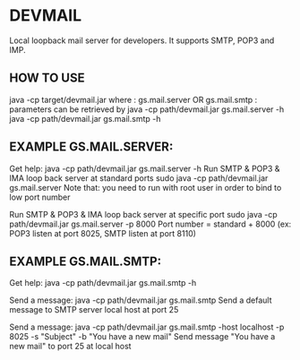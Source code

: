 DEVMAIL
=======

Local loopback mail server for developers. It supports SMTP, POP3 and IMP.

HOW TO USE
----------

java -cp target/devmail.jar <appId> <params>
where 
	<appId> : gs.mail.server  OR gs.mail.smtp
	<params> : parameters can be retrieved by 
		java -cp path/devmail.jar gs.mail.server -h
		java -cp path/devmail.jar gs.mail.smtp -h


EXAMPLE GS.MAIL.SERVER:
-----------------------
Get help:
	java -cp path/devmail.jar gs.mail.server -h
Run SMTP & POP3 & IMA loop back server at standard ports
	sudo java -cp path/devmail.jar gs.mail.server 
   Note that: you need to run with root user in order to bind to low port number

Run SMTP & POP3 & IMA loop back server at specific port
	sudo java -cp path/devmail.jar gs.mail.server -p 8000
   Port number = standard + 8000 (ex: POP3 listen at port 8025, SMTP listen at port 8110)

EXAMPLE GS.MAIL.SMTP:
---------------------
Get help:
	java -cp path/devmail.jar gs.mail.smtp -h

Send a message:
	java -cp path/devmail.jar gs.mail.smtp 
    Send a default message to SMTP server local host at port 25

Send a message:
	java -cp path/devmail.jar gs.mail.smtp -host localhost -p 8025 -s "Subject" -b "You have a new mail"
     Send message "You have a new mail" to port 25 at local host
 
